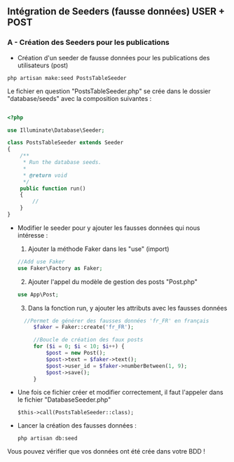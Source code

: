## Intégration de Seeders (fausse données) USER + POST

### A - Création des Seeders pour les publications

-   Création d'un seeder de fausse données pour les publications des utilisateurs (post)

`php artisan make:seed PostsTableSeeder`

Le fichier en question "PostsTableSeeder.php" se crée dans le dossier "database/seeds" avec la composition suivantes :

```php

<?php

use Illuminate\Database\Seeder;

class PostsTableSeeder extends Seeder
{
    /**
     * Run the database seeds.
     *
     * @return void
     */
    public function run()
    {
        //
    }
}
```

-   Modifier le seeder pour y ajouter les fausses données qui nous intéresse :

    1. Ajouter la méthode Faker dans les "use" (import)

    ```php
    //Add use Faker
    use Faker\Factory as Faker;
    ```

    2. Ajouter l'appel du modèle de gestion des posts "Post.php"

    ```php
    use App\Post;
    ```

    3. Dans la fonction run, y ajouter les attributs avec les fausses données

    ```php
      //Permet de générer des fausses données 'fr_FR' en français
         $faker = Faker::create('fr_FR');

         //Boucle de création des faux posts
         for ($i = 0; $i < 10; $i++) {
             $post = new Post();
             $post->text = $faker->text();
             $post->user_id = $faker->numberBetween(1, 9);
             $post->save();
         }
    ```

-   Une fois ce fichier créer et modifier correctement, il faut l'appeler dans le fichier "DatabaseSeeder.php"

    `$this->call(PostsTableSeeder::class);`

-   Lancer la création des fausses données :

    `php artisan db:seed`

Vous pouvez vérifier que vos données ont été crée dans votre BDD !
